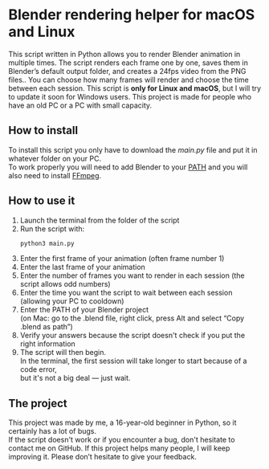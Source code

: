 # Blender rendering helper for macOS and Linux

This script written in Python allows you to render Blender animation in multiple times. The script renders each frame one by one, saves them in Blender’s default output folder, and creates a 24fps video from the PNG files.. You can choose how many frames will render and choose the time between each session. This script is **only for Linux and macOS**, but I will try to update it soon for Windows users. This project is made for people who have an old PC or a PC with small capacity.

## How to install

To install this script you only have to download the *main.py* file and put it in whatever folder on your PC.  
To work properly you will need to add Blender to your [PATH](https://docs.blender.org/manual/en/latest/advanced/command_line/index.html) and you will also need to install [FFmpeg](https://ffmpeg.org/download.html).

## How to use it

1. Launch the terminal from the folder of the script  
2. Run the script with:
    ```bash
    python3 main.py
    ```
3. Enter the first frame of your animation (often frame number 1)  
4. Enter the last frame of your animation  
5. Enter the number of frames you want to render in each session (the script allows odd numbers)  
6. Enter the time you want the script to wait between each session (allowing your PC to cooldown)  
7. Enter the PATH of your Blender project  
   (on Mac: go to the .blend file, right click, press Alt and select “Copy .blend as path”)  
8. Verify your answers because the script doesn't check if you put the right information  
9. The script will then begin.  
   In the terminal, the first session will take longer to start because of a code error,  
   but it's not a big deal — just wait.

## The project

This project was made by me, a 16-year-old beginner in Python, so it certainly has a lot of bugs.  
If the script doesn't work or if you encounter a bug, don't hesitate to contact me on GitHub.
If this project helps many people, I will keep improving it. Please don’t hesitate to give your feedback.
